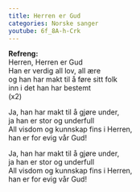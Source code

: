 ```yaml
---
title: Herren er Gud
categories: Norske sanger
youtube: 6f_8A-h-Crk
---
```


**Refreng:**  
Herren, Herren er Gud  
Han er verdig all lov, all ære  
og han har makt til å føre sitt folk  
inn i det han har bestemt  
(x2)

Ja, han har makt til å gjøre under,  
ja han er stor og underfull  
All visdom og kunnskap fins i Herren,  
han er for evig vår Gud!

Ja, han har makt til å gjøre under,  
ja han er stor og underfull  
All visdom og kunnskap fins i Herren,  
han er for evig vår Gud!
